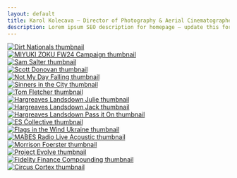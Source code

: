 ```yaml
---
layout: default
title: Karol Kolecava – Director of Photography & Aerial Cinematographer
description: Lorem ipsum SEO description for homepage – update this for best search visibility.
---
```


<div class="container mt-5 pt-5">
  <div class="row g-4">
    <div class="col-md-4" project-tile>
      <a href="/work/dirt-nationals/">
        <img src="https://media.giphy.com/media/xUPGcguWZHRC2HyBRS/giphy.gif" class="img-fluid grid-image" alt="Dirt Nationals thumbnail">
      </a>
    </div>
    <div class="col-md-4" project-tile>
      <a href="/work/miyuki-zoku-fw24-campaign/">
        <img src="https://media.giphy.com/media/f9k1tV7HyORcngKF8v/giphy.gif" class="img-fluid grid-image" alt="MIYUKI ZOKU FW24 Campaign thumbnail">
      </a>
    </div>
    <div class="col-md-4" project-tile>
      <a href="/work/sam-salter/">
        <img src="https://media.giphy.com/media/3oKIPf3C7HqqYBVcCk/giphy.gif" class="img-fluid grid-image" alt="Sam Salter thumbnail">
      </a>
    </div>
    <div class="col-md-4" project-tile>
      <a href="/work/scott-donovan/">
        <img src="https://media.giphy.com/media/l0MYt5jPR6QX5pnqM/giphy.gif" class="img-fluid grid-image" alt="Scott Donovan thumbnail">
      </a>
    </div>
    <div class="col-md-4" project-tile>
      <a href="/work/not-my-day-falling/">
        <img src="https://media.giphy.com/media/1d5z6P9gECV1e/giphy.gif" class="img-fluid grid-image" alt="Not My Day Falling thumbnail">
      </a>
    </div>
    <div class="col-md-4" project-tile>
      <a href="/work/sinners-in-the-city/">
        <img src="https://media.giphy.com/media/xT5LMHxhOfscxPfIfm/giphy.gif" class="img-fluid grid-image" alt="Sinners in the City thumbnail">
      </a>
    </div>
    <div class="col-md-4">
      <a href="/work/tom-fletcher/" project-tile>
        <img src="https://media.giphy.com/media/26n6WywJyh39n1pBu/giphy.gif" class="img-fluid grid-image" alt="Tom Fletcher thumbnail">
      </a>
    </div>
    <div class="col-md-4" project-tile>
      <a href="/work/hargreaves-landsdown-julie/">
        <img src="https://media.giphy.com/media/xT8qBepJQzUjz1bOso/giphy.gif" class="img-fluid grid-image" alt="Hargreaves Landsdown Julie thumbnail">
      </a>
    </div>
    <div class="col-md-4" project-tile>
      <a href="/work/hargreaves-landsdown-jack/">
        <img src="https://media.giphy.com/media/3orieV5aXgzR9LWxSo/giphy.gif" class="img-fluid grid-image" alt="Hargreaves Landsdown Jack thumbnail">
      </a>
    </div>
    <div class="col-md-4" project-tile>
      <a href="/work/hargreaves-landsdown-pass-it-on/">
        <img src="https://media.giphy.com/media/xUPGcguWZHRC2HyBRS/giphy.gif" class="img-fluid grid-image" alt="Hargreaves Landsdown Pass it On thumbnail">
      </a>
    </div>
    <div class="col-md-4" project-tile>
      <a href="/work/es-collective/">
        <img src="https://media.giphy.com/media/f9k1tV7HyORcngKF8v/giphy.gif" class="img-fluid grid-image" alt="ES Collective thumbnail">
      </a>
    </div>
    <div class="col-md-4" project-tile>
      <a href="/work/flags-in-the-wind-ukraine/">
        <img src="https://media.giphy.com/media/3oKIPf3C7HqqYBVcCk/giphy.gif" class="img-fluid grid-image" alt="Flags in the Wind Ukraine thumbnail">
      </a>
    </div>
    <div class="col-md-4" project-tile>
      <a href="/work/mabes-radio-live-acoustic/">
        <img src="https://media.giphy.com/media/l0MYt5jPR6QX5pnqM/giphy.gif" class="img-fluid grid-image" alt="MABES Radio Live Acoustic thumbnail">
      </a>
    </div>
    <div class="col-md-4" project-tile>
      <a href="/work/morrison-foerster/">
        <img src="https://media.giphy.com/media/1d5z6P9gECV1e/giphy.gif" class="img-fluid grid-image" alt="Morrison Foerster thumbnail">
      </a>
    </div>
    <div class="col-md-4" project-tile>
      <a href="/work/project-evolve/">
        <img src="https://media.giphy.com/media/xT5LMHxhOfscxPfIfm/giphy.gif" class="img-fluid grid-image" alt="Project Evolve thumbnail">
      </a>
    </div>
    <div class="col-md-4" project-tile>
      <a href="/work/fidelity-finance-compounding/">
        <img src="https://media.giphy.com/media/26n6WywJyh39n1pBu/giphy.gif" class="img-fluid grid-image" alt="Fidelity Finance Compounding thumbnail">
      </a>
    </div>
    <div class="col-md-4" project-tile>
      <a href="/work/circus-cortex/">
        <img src="https://media.giphy.com/media/xT8qBepJQzUjz1bOso/giphy.gif" class="img-fluid grid-image" alt="Circus Cortex thumbnail">
      </a>
    </div>
  </div>
</div>
